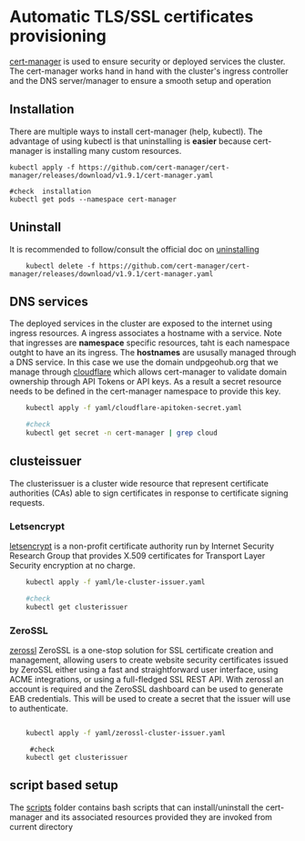# Automatic TLS/SSL certificates provisioning

[cert-manager](https://github.com/cert-manager/cert-manager) is used to ensure security or deployed services the cluster. The cert-manager works hand in hand with the cluster's ingress controller and the DNS server/manager to ensure a smooth setup and operation

## Installation

There are multiple ways to install cert-manager (help, kubectl). The advantage of using kubectl is that uninstalling is **easier** because cert-manager is installing many custom resources.

```
kubectl apply -f https://github.com/cert-manager/cert-manager/releases/download/v1.9.1/cert-manager.yaml

#check  installation
kubectl get pods --namespace cert-manager

```

## Uninstall

It is recommended to follow/consult the official doc on [uninstalling](https://cert-manager.io/docs/installation/kubectl/#uninstalling)

```
    kubectl delete -f https://github.com/cert-manager/cert-manager/releases/download/v1.9.1/cert-manager.yaml

```

## DNS services

The deployed services in the cluster are exposed to the internet using ingress resources. A ingress associates a hostname with a service. Note that ingresses are **namespace** specific resources, taht is each namespace outght to have an its ingress. The **hostnames** are ususally managed through a DNS service. In this case we use the domain undpgeohub.org that we manage through [cloudflare](www.cloudflare.com) which allows cert-manager to validate domain ownership through API Tokens or API keys. As a result a secret resource needs to be defined in the cert-manager namespace to provide this key.

```bash
    kubectl apply -f yaml/cloudflare-apitoken-secret.yaml

    #check
    kubectl get secret -n cert-manager | grep cloud
```

## clusteissuer

The clusterissuer is a cluster wide resource that represent certificate authorities (CAs) able to sign certificates in response to certificate signing requests.

### Letsencrypt

[letsencrypt](www.letsencrypt.org) is a non-profit certificate authority run by Internet Security Research Group that provides X.509 certificates for Transport Layer Security encryption at no charge.

```bash
    kubectl apply -f yaml/le-cluster-issuer.yaml

    #check
    kubectl get clusterissuer
```

### ZeroSSL

[zerossl](https://zerossl.com/) ZeroSSL is a one-stop solution for SSL certificate creation and management, allowing users to create website security certificates issued by ZeroSSL either using a fast and straightforward user interface, using ACME integrations, or using a full-fledged SSL REST API. With zerossl an account is required and the ZeroSSL dashboard can be used to generate EAB credentials. This will be used to create a secret that the issuer will use to authenticate.

```bash

    kubectl apply -f yaml/zerossl-cluster-issuer.yaml

```

```
     #check
    kubectl get clusterissuer
```

## script based setup

The [scripts](./scripts/) folder contains bash scripts that can
install/uninstall the cert-manager and its associated resources provided they are invoked from current directory
